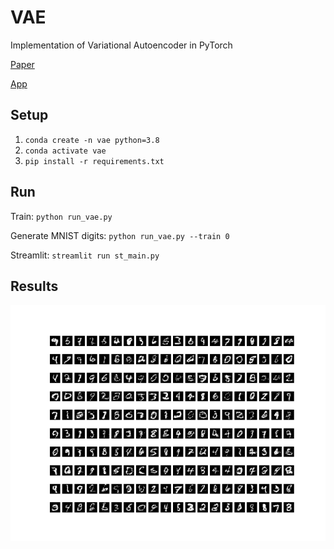 # VAE
Implementation of Variational Autoencoder in PyTorch

[Paper](https://arxiv.org/pdf/1804.00347.pdf)

[App](https://alexanderamy-vae-st-main-5hq40u.streamlit.app/)

## Setup
1. `conda create -n vae python=3.8`
2. `conda activate vae` 
3. `pip install -r requirements.txt`

## Run
Train: `python run_vae.py`

Generate MNIST digits: `python run_vae.py --train 0`

Streamlit: `streamlit run st_main.py`

## Results
![image](outputs/model=vae_z=10_run=0000/model=vae_z=10_run=0000.png)
